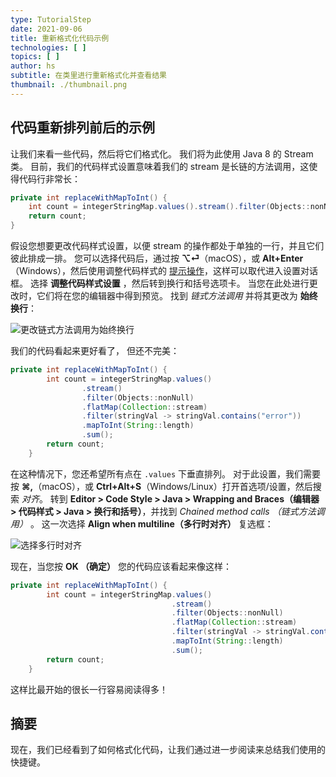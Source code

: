 ```yaml
---
type: TutorialStep
date: 2021-09-06
title: 重新格式化代码示例
technologies: [ ]
topics: [ ]
author: hs
subtitle: 在类里进行重新格式化并查看结果
thumbnail: ./thumbnail.png
---
```


## 代码重新排列前后的示例
让我们来看一些代码，然后将它们格式化。 我们将为此使用 Java 8 的 Stream 类。 目前，我们的代码样式设置意味着我们的 stream 是长链的方法调用，这使得代码行非常长：

```java
private int replaceWithMapToInt() {
    int count = integerStringMap.values().stream().filter(Objects::nonNull).flatMap(Collection::stream).filter(stringVal -> stringVal.contains("error")).mapToInt(String::length).sum();
    return count;
}
```

假设您想要更改代码样式设置，以便 stream 的操作都处于单独的一行，并且它们彼此排成一排。 您可以选择代码后，通过按 **⌥⏎**（macOS），或 **Alt+Enter**（Windows），然后使用调整代码样式的 [提示操作](https://www.jetbrains.com/help/idea/intention-actions.html)，这样可以取代进入设置对话框。 选择 **调整代码样式设置** ，然后转到换行和括号选项卡。 当您在此处进行更改时，它们将在您的编辑器中得到预览。 找到 _链式方法调用_ 并将其更改为 **始终换行**：

![更改链式方法调用为始终换行](chained-method-call-wrap-always.png)

我们的代码看起来更好看了， 但还不完美：

```java
private int replaceWithMapToInt() {
        int count = integerStringMap.values()
                .stream()
                .filter(Objects::nonNull)
                .flatMap(Collection::stream)
                .filter(stringVal -> stringVal.contains("error"))
                .mapToInt(String::length)
                .sum();
        return count;
    }
```

在这种情况下，您还希望所有点在  `.values` 下垂直排列。 对于此设置，我们需要按 **⌘,**（macOS），或 **Ctrl+Alt+S**（Windows/Linux）打开首选项/设置，然后搜索 _对齐_。 转到 **Editor > Code Style > Java > Wrapping and Braces（编辑器 > 代码样式 > Java > 换行和括号）**，并找到 _Chained method calls （链式方法调用）_ 。 这一次选择 **Align when multiline（多行时对齐）** 复选框：

![选择多行时对齐](align-when-multi-line.png)

现在，当您按 **OK （确定）** 您的代码应该看起来像这样：

```java
private int replaceWithMapToInt() {
        int count = integerStringMap.values()
                                    .stream()
                                    .filter(Objects::nonNull)
                                    .flatMap(Collection::stream)
                                    .filter(stringVal -> stringVal.contains("error"))
                                    .mapToInt(String::length)
                                    .sum();
        return count;
    }
```

这样比最开始的很长一行容易阅读得多！

## 摘要
现在，我们已经看到了如何格式化代码，让我们通过进一步阅读来总结我们使用的快捷键。 